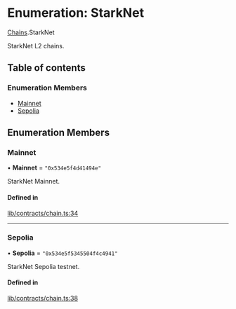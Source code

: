 # Enumeration: StarkNet

[Chains](../modules/Chains.md).StarkNet

StarkNet L2 chains.

## Table of contents

### Enumeration Members

- [Mainnet](Chains.StarkNet.md#mainnet)
- [Sepolia](Chains.StarkNet.md#sepolia)

## Enumeration Members

### Mainnet

• **Mainnet** = ``"0x534e5f4d41494e"``

StarkNet Mainnet.

#### Defined in

[lib/contracts/chain.ts:34](https://github.com/threshold-network/tbtc-v2/blob/main/typescript/src/lib/contracts/chain.ts#L34)

___

### Sepolia

• **Sepolia** = ``"0x534e5f5345504f4c4941"``

StarkNet Sepolia testnet.

#### Defined in

[lib/contracts/chain.ts:38](https://github.com/threshold-network/tbtc-v2/blob/main/typescript/src/lib/contracts/chain.ts#L38)
